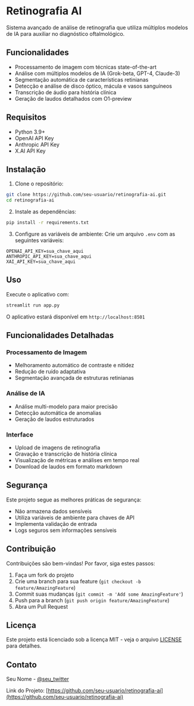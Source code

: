 # Retinografia AI

Sistema avançado de análise de retinografia que utiliza múltiplos modelos de IA para auxiliar no diagnóstico oftalmológico.

## Funcionalidades

- Processamento de imagem com técnicas state-of-the-art
- Análise com múltiplos modelos de IA (Grok-beta, GPT-4, Claude-3)
- Segmentação automática de características retinianas
- Detecção e análise de disco óptico, mácula e vasos sanguíneos
- Transcrição de áudio para história clínica
- Geração de laudos detalhados com O1-preview

## Requisitos

- Python 3.9+
- OpenAI API Key
- Anthropic API Key
- X.AI API Key

## Instalação

1. Clone o repositório:
```bash
git clone https://github.com/seu-usuario/retinografia-ai.git
cd retinografia-ai
```

2. Instale as dependências:
```bash
pip install -r requirements.txt
```

3. Configure as variáveis de ambiente:
Crie um arquivo `.env` com as seguintes variáveis:
```
OPENAI_API_KEY=sua_chave_aqui
ANTHROPIC_API_KEY=sua_chave_aqui
XAI_API_KEY=sua_chave_aqui
```

## Uso

Execute o aplicativo com:
```bash
streamlit run app.py
```

O aplicativo estará disponível em `http://localhost:8501`

## Funcionalidades Detalhadas

### Processamento de Imagem
- Melhoramento automático de contraste e nitidez
- Redução de ruído adaptativa
- Segmentação avançada de estruturas retinianas

### Análise de IA
- Análise multi-modelo para maior precisão
- Detecção automática de anomalias
- Geração de laudos estruturados

### Interface
- Upload de imagens de retinografia
- Gravação e transcrição de história clínica
- Visualização de métricas e análises em tempo real
- Download de laudos em formato markdown

## Segurança

Este projeto segue as melhores práticas de segurança:
- Não armazena dados sensíveis
- Utiliza variáveis de ambiente para chaves de API
- Implementa validação de entrada
- Logs seguros sem informações sensíveis

## Contribuição

Contribuições são bem-vindas! Por favor, siga estes passos:

1. Faça um fork do projeto
2. Crie uma branch para sua feature (`git checkout -b feature/AmazingFeature`)
3. Commit suas mudanças (`git commit -m 'Add some AmazingFeature'`)
4. Push para a branch (`git push origin feature/AmazingFeature`)
5. Abra um Pull Request

## Licença

Este projeto está licenciado sob a licença MIT - veja o arquivo [LICENSE](LICENSE) para detalhes.

## Contato

Seu Nome - [@seu_twitter](https://twitter.com/seu_twitter)

Link do Projeto: [https://github.com/seu-usuario/retinografia-ai](https://github.com/seu-usuario/retinografia-ai)
